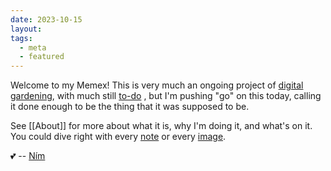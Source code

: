 ```yaml
---
date: 2023-10-15
layout: 
tags:
  - meta
  - featured
---
```


Welcome to my Memex! This is very much an ongoing project of [digital gardening](/how-this-memex-started), with much still [to-do](/todo) , but I'm pushing "go" on this today, calling it done enough to be the thing that it was supposed to be.

See [[About]] for more about what it is, why I'm doing it, and what's on it. You could dive right with every [note](/notes) or every [image](/category/image).

💕 -- [Ním](/me)


